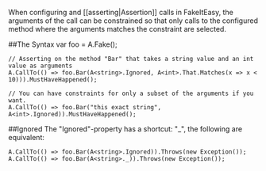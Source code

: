 When configuring and [[asserting|Assertion]] calls in FakeItEasy, the arguments of the call can be constrained so that only calls to the configured method where the arguments matches the constraint are selected.

##The Syntax
    var foo = A.Fake<IFoo>();
    
    // Asserting on the method "Bar" that takes a string value and an int value as arguments
    A.CallTo(() => foo.Bar(A<string>.Ignored, A<int>.That.Matches(x => x < 10))).MustHaveHappened();
    
    // You can have constraints for only a subset of the arguments if you want.
    A.CallTo(() => foo.Bar("this exact string", A<int>.Ignored)).MustHaveHappened();

##Ignored
The "Ignored"-property has a shortcut: "_", the following are equivalent:

    A.CallTo(() => foo.Bar(A<string>.Ignored)).Throws(new Exception());
    A.CallTo(() => foo.Bar(A<string>._)).Throws(new Exception());